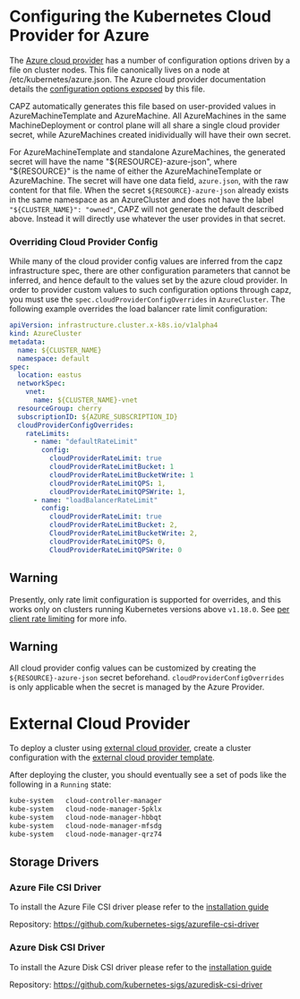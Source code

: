 # Configuring the Kubernetes Cloud Provider for Azure

The [Azure cloud provider](https://github.com/kubernetes-sigs/cloud-provider-azure) has a number of configuration options driven by a file on cluster nodes. This file canonically lives on a node at /etc/kubernetes/azure.json. The Azure cloud provider documentation details the [configuration options exposed](https://github.com/kubernetes-sigs/cloud-provider-azure/blob/master/docs/cloud-provider-config.md#cloud-provider-config) by this file.

CAPZ automatically generates this file based on user-provided values in AzureMachineTemplate and AzureMachine. All AzureMachines in the same MachineDeployment or control plane will all share a single cloud provider secret, while AzureMachines created inidividually will have their own secret.

For AzureMachineTemplate and standalone AzureMachines, the generated secret will have the name "${RESOURCE}-azure-json", where "${RESOURCE}" is the name of either the AzureMachineTemplate or AzureMachine. The secret will have one data field, `azure.json`, with the raw content for that file. When the secret `${RESOURCE}-azure-json` already exists in the same namespace as an AzureCluster and does not have the label `"${CLUSTER_NAME}": "owned"`, CAPZ will not generate the default described above. Instead it will directly use whatever the user provides in that secret.

### Overriding Cloud Provider Config

While many of the cloud provider config values are inferred from the capz infrastructure spec, there are other configuration parameters that cannot be inferred, and hence default to the values set by the azure cloud provider. In order to provider custom values to such configuration options through capz, you must use the `spec.cloudProviderConfigOverrides` in `AzureCluster`. The following example overrides the load balancer rate limit configuration:
```yaml
apiVersion: infrastructure.cluster.x-k8s.io/v1alpha4
kind: AzureCluster
metadata:
  name: ${CLUSTER_NAME}
  namespace: default
spec:
  location: eastus
  networkSpec:
    vnet:
      name: ${CLUSTER_NAME}-vnet
  resourceGroup: cherry
  subscriptionID: ${AZURE_SUBSCRIPTION_ID}
  cloudProviderConfigOverrides:
    rateLimits:
      - name: "defaultRateLimit"
        config:
          cloudProviderRateLimit: true
          cloudProviderRateLimitBucket: 1
          cloudProviderRateLimitBucketWrite: 1
          cloudProviderRateLimitQPS: 1,
          cloudProviderRateLimitQPSWrite: 1,
      - name: "loadBalancerRateLimit"
        config:
          cloudProviderRateLimit: true
          cloudProviderRateLimitBucket: 2,
          CloudProviderRateLimitBucketWrite: 2,
          cloudProviderRateLimitQPS: 0,
          CloudProviderRateLimitQPSWrite: 0
```

<aside class="note warning">

<h1> Warning </h1>

Presently, only rate limit configuration is supported for overrides, and this works only on clusters running Kubernetes versions above `v1.18.0`.
See [per client rate limiting](https://kubernetes-sigs.github.io/cloud-provider-azure/install/configs/#per-client-rate-limiting) for more info.

</aside>

<aside class="note warning">

<h1> Warning </h1>

All cloud provider config values can be customized by creating the `${RESOURCE}-azure-json` secret beforehand. `cloudProviderConfigOverrides` is only applicable when the secret is managed by the Azure Provider.

</aside>


# External Cloud Provider

To deploy a cluster using [external cloud provider](https://github.com/kubernetes-sigs/cloud-provider-azure), create a cluster configuration with the [external cloud provider template](https://raw.githubusercontent.com/kubernetes-sigs/cluster-api-provider-azure/master/templates/cluster-template-external-cloud-provider.yaml).

After deploying the cluster, you should eventually see a set of pods like the following in a `Running` state:

```bash
kube-system   cloud-controller-manager                                            1/1     Running   0          41s
kube-system   cloud-node-manager-5pklx                                            1/1     Running   0          26s
kube-system   cloud-node-manager-hbbqt                                            1/1     Running   0          30s
kube-system   cloud-node-manager-mfsdg                                            1/1     Running   0          39s
kube-system   cloud-node-manager-qrz74                                            1/1     Running   0          24s
```

## Storage Drivers

### Azure File CSI Driver

To install the Azure File CSI driver please refer to the [installation guide](https://github.com/kubernetes-sigs/azurefile-csi-driver/blob/master/docs/install-azurefile-csi-driver.md)

Repository: https://github.com/kubernetes-sigs/azurefile-csi-driver

### Azure Disk CSI Driver

To install the Azure Disk CSI driver please refer to the [installation guide](https://github.com/kubernetes-sigs/azuredisk-csi-driver/blob/master/docs/install-azuredisk-csi-driver.md)

Repository: https://github.com/kubernetes-sigs/azuredisk-csi-driver
